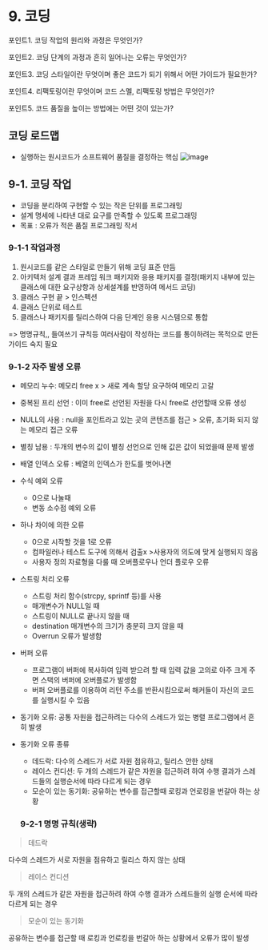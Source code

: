 # 9. 코딩

포인트1. 코딩 작업의 원리와 과정은 무엇인가?

포인트2. 코딩 단계의 과정과 흔히 일어나는 오류는 무엇인가?

포인트3. 코딩 스타일이란 무엇이며 좋은 코드가 되기 위해서 어떤 가이드가 필요한가?

포인트4. 리팩토링이란 무엇이며 코드 스멜, 리팩토링 방법은 무엇인가?

포인트5. 코드 품질을 높이는 방법에는 어떤 것이 있는가?

## 코딩 로드맵
- 실행하는 원시코드가 소프트웨어 품질을 결정하는 핵심
![image](https://user-images.githubusercontent.com/64974683/205557213-1eb7867d-5ddf-424e-9311-5f1b64d3aee2.png)

## 9-1. 코딩 작업
- 코딩을 분리하여 구현할 수 있는 작은 단위를 프로그래밍
- 설계 명세에 나타낸 대로 요구를 만족할 수 있도록 프로그래밍 
- 목표 : 오류가 적은 품질 프로그래밍 작서

### 9-1-1 작업과정
1. 원시코드를 같은 스타일로 만들기 위해 코딩 표준 만듬
2. 아키텍처 설계 결과 프레임 워크 패키지와 응용 패키지를 결정(패키지 내부에 있는 클래스에 대한 요구상항과 상세설계를 반영하여 메서드 코딩)
3. 클래스 구현 끝 > 인스펙션
4. 클래스 단위로 테스트
5. 클래스나 패키지를 릴리스하여 다음 단계인 응용 시스템으로 통합

=> 명명규칙,, 들여쓰기 규칙등 여러사람이 작성하는 코드를 통이하려는 목적으로 만든 가이드 숙지 필요

### 9-1-2 자주 발생 오류
- 메모리 누수: 메모리 free x  > 새로 계속 할당 요구하여 메모리 고갈
- 중복된 프리 선언 : 이미 free로 선언된 자원을 다시 free로 선언할때 오류 생성
- NULL의 사용 : null을 포인트라고 있는 곳의 콘텐츠를 접근 > 오류, 초기화 되지 않는 메모리 접근 오류
- 별칭 남용 : 두개의 변수의 값이 별칭 선언으로 인해 값은 값이 되었을때 문제 발생
- 배열 인덱스 오류 : 베열의 인덱스가 한도를 벗어나면
- 수식 예외 오류
  - 0으로 나눌때
  - 변동 소수점 예외 오류
- 하나 차이에 의한 오류
  - 0으로 시작할 것을 1로 오류
  - 컴파일러나 테스트 도구에 의해서 검출x >사용자의 의도에 맞게 실행되지 않음
  - 사용자 정의 자료형을 다룰 때 오버플로우나 언더 플로우 오류 
- 스트링 처리 오류
  - 스트링 처리 함수(strcpy, sprintf 등)를 사용
  - 매개변수가 NULL일 때
  - 스트링이 NULL로 끝나지 않을 때
  - destination 매개변수의 크기가 충분히 크지 않을 때
  - Overrun 오류가 발생함
- 버퍼 오류
  - 프로그램이 버퍼에 복사하여 입력 받으려 할 때 입력 값을 고의로 아주 크게 주면 스택의 버퍼에 오버플로가 발생함
  - 버퍼 오버플로를 이용하여 리턴 주소를 반환시킴으로써 해커들이 자신의 코드를 실행시킬 수 있음
- 동기화 오류: 공통 자원을 접근하려는 다수의 스레드가 있는 병렬 프로그램에서 흔히 발생
- 동기화 오류 종류
  - 데드락:  다수의 스레드가 서로 자원 점유하고, 릴리스 안한 상태
  - 레이스 컨디션: 두 개의 스레드가 같은 자원을 접근하려 하여 수행 결과가 스레드들의 실행순서에 따라 다르게 되는 경우
  - 모순이 있는 동기화: 공유하는 변수를 접근할때 로킹과 언로킹을 번갈아 하는 상황
  
  ### 9-2-1 명명 규칙(생략)
  

 

> 데드락

다수의 스레드가 서로 자원을 점유하고 릴리스 하지 않는 상태
> 레이스 컨디션

두 개의 스레드가 같은 자원을 접근하려 하여 수행 결과가 스레드들의 실행 순서에 따라 다르게 되는 경우
> 모순이 있는 동기화

공유하는 변수를 접근할 때 로킹과 언로킹을 번갈아 하는 상황에서 오류가 많이 발생

